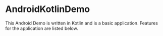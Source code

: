 # AndroidKotlinDemo
This Android Demo is written in Kotlin and is a basic application. Features for the application are listed below.
